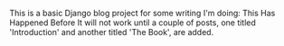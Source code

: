 This is a basic Django blog project for some writing I'm doing: This Has Happened Before
It will not work until a couple of posts, one titled 'Introduction' and another titled 'The Book', are added.
